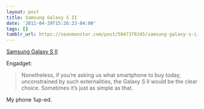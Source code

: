 ```yaml
---
layout: post
title: Samsung Galaxy S II
date: '2011-04-29T15:26:23-04:00'
tags: []
tumblr_url: https://seanmonstar.com/post/5047378245/samsung-galaxy-s-ii
---
```

[Samsung Galaxy S II](http://www.engadget.com/2011/04/28/samsung-galaxy-s-ii-review/)  

Engadget:

> Nonetheless, if you’re asking us what smartphone to buy today, unconstrained by such externalities, the Galaxy S II would be the clear choice. Sometimes it’s just as simple as that.

My phone 1up-ed.

